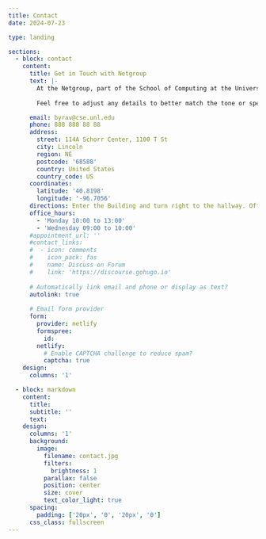 ```yaml
---
title: Contact
date: 2024-07-23

type: landing

sections:
  - block: contact
    content:
      title: Get in Touch with Netgroup
      text: |-
        At the Netgroup, part of the School of Computing at the University of Nebraska-Lincoln, we are dedicated to advancing the field of networking through innovative research. Our team focuses on designing efficient, scalable, reliable, and secure network architectures and systems. Whether you’re interested in Optical Networks, Peer-to-Peer Networks, Software-Defined Networks, or Network Security, we welcome collaborations and inquiries. Contact us today to explore opportunities in networking research and innovation. 
        
        Feel free to adjust any details to better match the tone or specific details you’d like to emphasize!

      email: byrav@cse.unl.edu
      phone: 888 888 88 88
      address:
        street: 114A Schorr Center, 1100 T St
        city: Lincoln
        region: NE
        postcode: '68588'
        country: United States
        country_code: US
      coordinates:
        latitude: '40.8198'
        longitude: '-96.7056'
      directions: Enter the Building and turn right to the hallway. Office 114A on Floor 1.
      office_hours:
        - 'Monday 10:00 to 13:00'
        - 'Wednesday 09:00 to 10:00'
      #appointment_url: ''
      #contact_links:
      #  - icon: comments
      #    icon_pack: fas
      #    name: Discuss on Forum
      #    link: 'https://discourse.gohugo.io'
    
      # Automatically link email and phone or display as text?
      autolink: true
    
      # Email form provider
      form:
        provider: netlify
        formspree:
          id:
        netlify:
          # Enable CAPTCHA challenge to reduce spam?
          captcha: true
    design:
      columns: '1'

  - block: markdown
    content:
      title:
      subtitle: ''
      text:
    design:
      columns: '1'
      background:
        image: 
          filename: contact.jpg
          filters:
            brightness: 1
          parallax: false
          position: center
          size: cover
          text_color_light: true
      spacing:
        padding: ['20px', '0', '20px', '0']
      css_class: fullscreen
---
```

